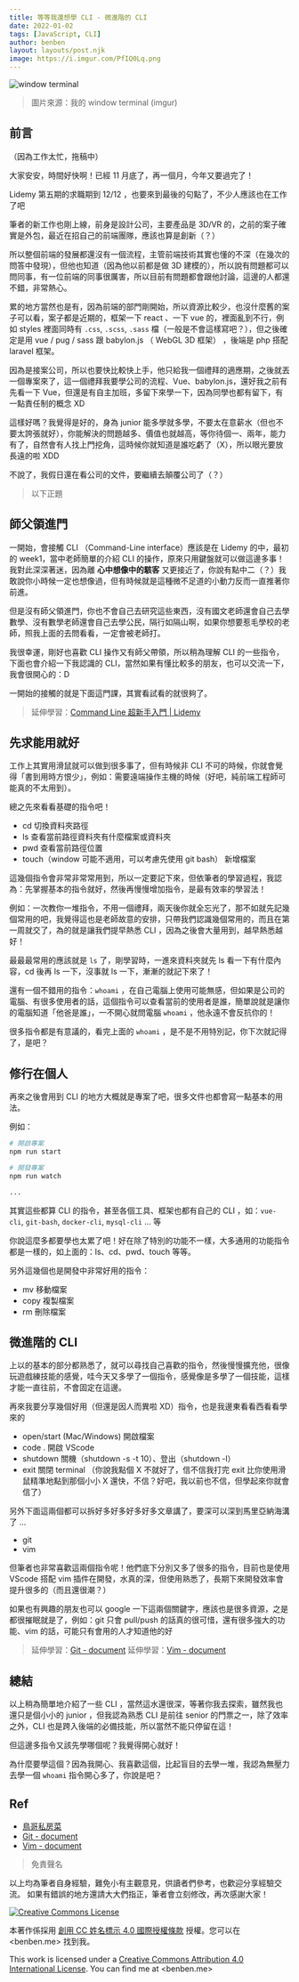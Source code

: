 ```yaml
---
title: 等等我還想學 CLI - 微進階的 CLI
date: 2022-01-02
tags: [JavaScript, CLI]
author: benben
layout: layouts/post.njk
image: https://i.imgur.com/PfIQ0Lq.png
---
```


<!-- summary -->
<!-- 師父領進門，修行在個人，你的 CLI 是否還有在修行？ -->
<!-- summary -->

![window terminal](https://i.imgur.com/PfIQ0Lq.png)

> 圖片來源：我的 window terminal (imgur)

## 前言

（因為工作太忙，拖稿中）

大家安安，時間好快啊！已經 11 月底了，再一個月，今年又要過完了！

Lidemy 第五期的求職期到 12/12 ，也要來到最後的句點了，不少人應該也在工作了吧

筆者的新工作也剛上線，前身是設計公司，主要產品是 3D/VR 的，之前的案子確實是外包，最近在招自己的前端團隊，應該也算是創新（？）

所以整個前端的發展都還沒有一個流程，主管前端技術其實也懂的不深（在幾次的問答中發現），但他也知道（因為他以前都是做 3D 建模的），所以說有問題都可以問同事，有一位前端的同事很厲害，所以目前有問題都會跟他討論，這邊的人都還不錯，非常熱心。

累的地方當然也是有，因為前端的部門剛開始，所以資源比較少，也沒什麼舊的案子可以看，案子都是近期的，框架一下 react 、一下 vue 的，裡面亂到不行，例如 styles 裡面同時有 `.css`, `.scss`, `.sass` 檔（一般是不會這樣寫吧？），但之後確定是用 vue / pug / sass 跟 babylon.js （ WebGL 3D 框架） ，後端是 php 搭配 laravel 框架。

因為是接案公司，所以也要快比較快上手，他只給我一個禮拜的適應期，之後就丟一個專案來了，這一個禮拜我要學公司的流程、Vue、babylon.js，還好我之前有先看一下 Vue，但還是有自主加班，多留下來學一下，因為同學也都有留下，有一點責任制的概念 XD

這樣好嗎？我覺得是好的，身為 junior 能多學就多學，不要太在意薪水（但也不要太誇張就好），你能解決的問題越多、價值也就越高，等你待個一、兩年，能力有了，自然會有人找上門挖角，這時候你就知道是誰吃虧了（X），所以眼光要放長遠的啦 XDD

不說了，我假日還在看公司的文件，要繼續去顛覆公司了（？）

> 以下正題

## 師父領進門

一開始，會接觸 CLI （Command-Line interface）應該是在 Lidemy 的中，最初的 week1，當中老師簡單的介紹 CLI 的操作，原來只用鍵盤就可以做這邊多事！我對此深深著迷，因為離 **心中想像中的駭客** 又更接近了，你說有點中二（？）我敢說你小時候一定也想像過，但有時候就是這種微不足道的小動力反而一直推著你前進。

但是沒有師父領進門，你也不會自己去研究這些東西，沒有國文老師還會自己去學數學、沒有數學老師還會自己去學公民，隔行如隔山啊，如果你想要惹毛學校的老師，照我上面的去問看看，一定會被老師打。

我很幸運，剛好也喜歡 CLI 操作又有師父帶領，所以稍為理解 CLI 的一些指令，下面也會介紹一下我認識的 CLI，當然如果有懂比較多的朋友，也可以交流一下，我會很開心的：D

一開始的接觸的就是下面這門課，其實看試看的就很夠了。

> 延伸學習：[Command Line 超新手入門 | Lidemy](https://www.lidemy.com/p/cmd101-command-line)

## 先求能用就好

工作上其實用滑鼠就可以做到很多事了，但有時候非 CLI 不可的時候，你就會覺得「書到用時方恨少」，例如：需要遠端操作主機的時候（好吧，純前端工程師可能真的不太用到）。

總之先來看看基礎的指令吧！

- cd
  切換資料夾路徑
- ls
  查看當前路徑資料夾有什麼檔案或資料夾
- pwd
  查看當前路徑位置
- touch（window 可能不適用，可以考慮先使用 git bash）
  新增檔案

這幾個指令會非常非常常用到，所以一定要記下來，但依筆者的學習過程，我認為：先掌握基本的指令就好，然後再慢慢增加指令，是最有效率的學習法！

例如：一次教你一堆指令，不用一個禮拜，兩天後你就全忘光了，那不如就先記幾個常用的吧，我覺得這也是老師故意的安排，只帶我們認識幾個常用的，而且在第一周就交了，為的就是讓我們提早熱悉 CLI ，因為之後會大量用到，越早熱悉越好！

最最最常用的應該就是 `ls` 了，剛學習時，一進來資料夾就先 ls 看一下有什麼內容，cd 後再 ls 一下，沒事就 ls 一下，漸漸的就記下來了！

還有一個不錯用的指令：`whoami` ，在自己電腦上使用可能無感，但如果是公司的電腦、有很多使用者的話，這個指令可以查看當前的使用者是誰，簡單說就是讓你的電腦知道「他爸是誰」，一不開心就問電腦 `whoami` ，他永遠不會反抗你的！

很多指令都是有意議的，看完上面的 `whoami` ，是不是不用特別記，你下次就記得了，是吧？

## 修行在個人

再來之後會用到 CLI 的地方大概就是專案了吧，很多文件也都會寫一點基本的用法。

例如：

```bash
# 開啟專案
npm run start

# 開發專案
npm run watch

...
```

其實這些都算 CLI 的指令，甚至各個工具、框架也都有自己的 CLI ，如：`vue-cli`, `git-bash`, `docker-cli`, `mysql-cli` ... 等

你說這麼多都要學也太累了吧！好在除了特別的功能不一樣，大多通用的功能指令都是一樣的，如上面的：ls、cd、pwd、touch 等等。

另外這幾個也是開發中非常好用的指令：

- mv
  移動檔案
- copy
  複製檔案
- rm
  刪除檔案

## 微進階的 CLI

上以的基本的部分都熟悉了，就可以尋找自己喜歡的指令，然後慢慢擴充他，很像玩遊戲練技能的感覺，哇今天又多學了一個指令，感覺像是多學了一個技能，這樣才能一直往前，不會固定在這邊。

再來我要分享幾個好用（但還是因人而異啦 XD）指令，也是我邊東看看西看看學來的

- open/start (Mac/Windows)
  開啟檔案
- code .
  開啟 VScode
- shutdown
  關機（shutdown -s -t 10）、登出（shutdown -l）
- exit
  關閉 terminal （你說我點個 X 不就好了，信不信我打完 exit 比你使用滑鼠精準地點到那個小小 X 還快，不信？好吧，我以前也不信，但學起來你就會信了）

另外下面這兩個都可以拆好多好多好多好多文章講了，要深可以深到馬里亞納海溝了 ...

- git
- vim

但筆者也非常喜歡這兩個指令呢！他們底下分別又多了很多的指令，目前也是使用 VScode 搭配 vim 插件在開發，水真的深，但使用熟悉了，長期下來開發效率會提升很多的（而且還很潮？）

如果也有興趣的朋友也可以 google 一下這兩個關鍵字，應該也是很多資源，之是都很摧眠就是了，例如：git 只會 pull/push 的話真的很可惜，還有很多強大的功能、vim 的話，可能只有會用的人才知道他的好

> 延伸學習：[Git - document](https://git-scm.com/doc)
> 延伸學習：[Vim - document](https://www.vim.org/docs.php)

## 總結

以上稍為簡單地介紹了一些 CLI ，當然這水還很深，等著你我去探索，雖然我也還只是個小小的 junior ，但我認為熟悉 CLI 是前往 senior 的門票之一，除了效率之外，CLI 也是跨入後端的必備技能，所以當然不能只停留在這！

但這邊多指令又該先學哪個呢？我覺得開心就好！

為什麼要學這個？因為我開心、我喜歡這個，比起盲目的去學一堆，我認為無壓力去學一個 `whoami` 指令開心多了，你說是吧？

## Ref

- [鳥哥私房菜](http://linux.vbird.org/)
- [Git - document](https://git-scm.com/doc)
- [Vim - document](https://www.vim.org/docs.php)

> 免責聲名

以上均為筆者自身經驗，難免小有主觀意見，供讀者們參考，也歡迎分享經驗交流。
如果有錯誤的地方還請大大們指正，筆者會立刻修改，再次感謝大家！

[![Creative Commons License](https://i.creativecommons.org/l/by/4.0/88x31.png)](https://creativecommons.org/licenses/by/4.0/)

本著作係採用 [創用 CC 姓名標示 4.0 國際授權條款](https://creativecommons.org/licenses/by/4.0/) 授權。您可以在 <benben.me> 找到我。

This work is licensed under a [Creative Commons Attribution 4.0 International License](https://creativecommons.org/licenses/by/4.0/). You can find me at <benben.me>
